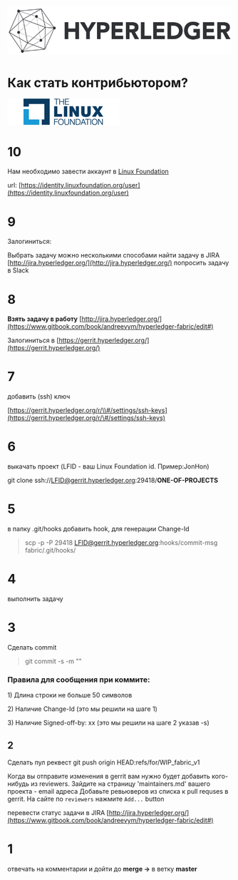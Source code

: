# ![](/assets/logo_hl_new.png)

# Как стать контрибьютором?

![](/assets/lflogo2016_color.png)

# 10

Нам необходимо завести аккаунт в [Linux Foundation](https://www.linuxfoundation.org/)

url: [https://identity.linuxfoundation.org/user](https://identity.linuxfoundation.org/user)

# 9

Залогиниться:

Выбрать задачу можно несколькими способами найти задачу в JIRA [http://jira.hyperledger.org/](http://jira.hyperledger.org/) попросить задачу в Slack

# 8

**Взять задачу в работу** [http://jira.hyperledger.org/](https://www.gitbook.com/book/andreevym/hyperledger-fabric/edit#)

Залогиниться в [https://gerrit.hyperledger.org/](https://gerrit.hyperledger.org/)

# 7

добавить \(ssh\) ключ

[https://gerrit.hyperledger.org/r/\\#/settings/ssh-keys](https://gerrit.hyperledger.org/r/\#/settings/ssh-keys)

# 6

выкачать проект  \(LFID - ваш Linux Foundation id. Пример:JonHon\)

git clone ssh://LFID@gerrit.hyperledger.org:29418/**ONE-OF-PROJECTS**

# 5

в папку .git/hooks добавить hook, для генерации Change-Id

> scp -p -P 29418 LFID@gerrit.hyperledger.org:hooks/commit-msg fabric/.git/hooks/

# 4

выполнить задачу

# 3

Сделать commit

> git commit -s -m ""

### Правила для сообщения при коммите:

1\) Длина строки не больше 50 символов

2\) Наличие Change-Id \(это мы решили на шаге 1\)

3\) Наличие Signed-off-by: xx \(это мы решили на шаге 2 указав -s\)

## 2

Сделать пул реквест
git push origin HEAD:refs/for/WIP_fabric_v1

Когда вы отправите изменения в gerrit вам нужно будет добавить кого-нибудь из reviewers.
Зайдите на страницу 'maintainers.md' вашего проекта - email адреса
Добавьте ревьюверов из списка к pull requses в gerrit. На сайте по `reviewers` нажмите `Add...` button

перевести статус задачи в JIRA [http://jira.hyperledger.org/](https://www.gitbook.com/book/andreevym/hyperledger-fabric/edit#)

# 1

отвечать на комментарии и дойти до **merge -&gt;** в ветку **master**

